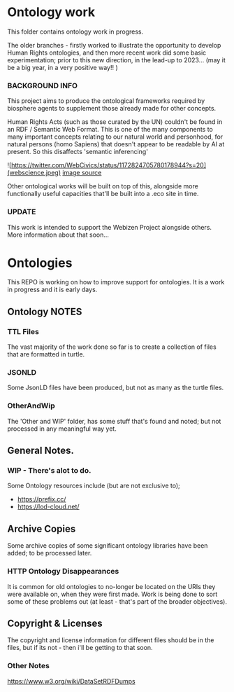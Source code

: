 # Ontology work

This folder contains ontology work in progress.

The older branches - firstly worked to illustrate the opportunity to develop Human Rights ontologies, and then more recent work did some basic experimentation; prior to this new direction, in the lead-up to 2023...  (may it be a big year, in a very positive way!! )

### BACKGROUND INFO
This project aims to produce the ontological frameworks required by biosphere agents to supplement those already made for other concepts.

Human Rights Acts (such as those curated by the UN) couldn't be found in an RDF / Semantic Web Format.  This is one of the many components to many important concepts relating to our natural world and personhood, for natural persons (homo Sapiens) that doesn't appear to be readable by AI at present.   So this disaffects 'semantic inferencing'

![https://twitter.com/WebCivics/status/1172824705780178944?s=20](webscience.jpeg)
[image source](https://twitter.com/DameWendyDBE/status/1172470883610431489)

Other ontological works will be built on top of this, alongside more functionally useful capacities that'll be built into a .eco site in time.

### UPDATE

This work is intended to support the Webizen Project alongside others.  More information about that soon...  

# Ontologies

This REPO is working on how to improve support for ontologies.  It is a work in progress and it is early days.

## Ontology NOTES

### TTL Files 
The vast majority of the work done so far is to create a collection of files that are formatted in turtle.  

### JSONLD 
Some JsonLD files have been produced, but not as many as the turtle files.

### OtherAndWip
The 'Other and WIP' folder, has some stuff that's found and noted; but not processed in any meaningful way yet.

## General Notes.

### WIP - There's alot to do.

Some Ontology resources include (but are not exclusive to);
- https://prefix.cc/
- https://lod-cloud.net/

## Archive Copies
Some archive copies of some significant ontology libraries have been added; to be processed later. 

### HTTP Ontology Disappearances
It is common for old ontologies to no-longer be located on the URIs they were available on, when they were first made.  Work is being done to sort some of these problems out (at least - that's part of the broader objectives).

## Copyright & Licenses
The copyright and license information for different files should be in the files, but if its not - then i'll be getting to that soon.


### Other Notes
https://www.w3.org/wiki/DataSetRDFDumps